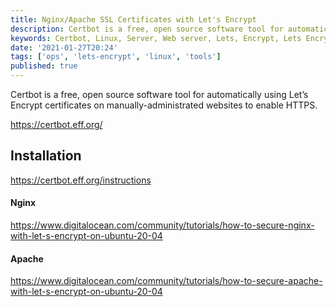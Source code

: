 ```yaml
---
title: Nginx/Apache SSL Certificates with Let's Encrypt
description: Certbot is a free, open source software tool for automatically using Let’s Encrypt certificates on manually-administrated websites to enable HTTPS.
keywords: Certbot, Linux, Server, Web server, Lets, Encrypt, Lets Encrypt, Let's Encrypt, LetsEncrypt, HTTPS, Free, SSL, Certificate, Nginx, Apache, Steff, Beckers, Blog
date: '2021-01-27T20:24'
tags: ['ops', 'lets-encrypt', 'linux', 'tools']
published: true
---
```


Certbot is a free, open source software tool for automatically using Let’s Encrypt certificates on manually-administrated websites to enable HTTPS.

https://certbot.eff.org/

## Installation

https://certbot.eff.org/instructions

#### Nginx

https://www.digitalocean.com/community/tutorials/how-to-secure-nginx-with-let-s-encrypt-on-ubuntu-20-04

#### Apache

https://www.digitalocean.com/community/tutorials/how-to-secure-apache-with-let-s-encrypt-on-ubuntu-20-04
